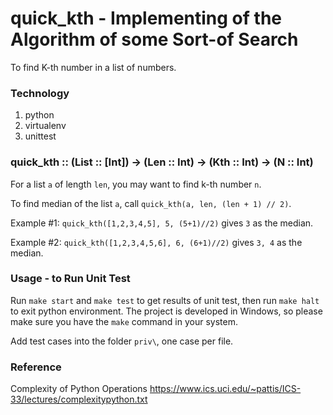 # quick_kth - Implementing of the Algorithm of some Sort-of Search
To find K-th number in a list of numbers.

### Technology
1. python
1. virtualenv
1. unittest

### quick_kth :: (List :: [Int]) -> (Len :: Int) -> (Kth :: Int) -> (N :: Int)
For a list `a` of length `len`, you may want to find k-th number `n`.

To find median of the list `a`, call `quick_kth(a, len, (len + 1) // 2)`.

Example #1: `quick_kth([1,2,3,4,5], 5, (5+1)//2)` gives `3` as the median.

Example #2: `quick_kth([1,2,3,4,5,6], 6, (6+1)//2)` gives `3, 4` as the median.

### Usage - to Run Unit Test
Run `make start` and `make test` to get results of unit test, then run `make halt` to exit python environment. The project is developed in Windows, so please make sure you have the `make` command in your system.

Add test cases into the folder `priv\`, one case per file.

### Reference
Complexity of Python Operations https://www.ics.uci.edu/~pattis/ICS-33/lectures/complexitypython.txt